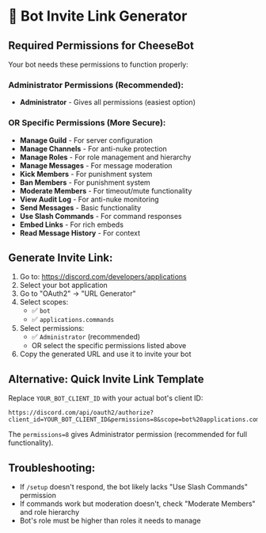 # 🔗 Bot Invite Link Generator

## Required Permissions for CheeseBot

Your bot needs these permissions to function properly:

### Administrator Permissions (Recommended):
- **Administrator** - Gives all permissions (easiest option)

### OR Specific Permissions (More Secure):
- **Manage Guild** - For server configuration
- **Manage Channels** - For anti-nuke protection
- **Manage Roles** - For role management and hierarchy
- **Manage Messages** - For message moderation
- **Kick Members** - For punishment system
- **Ban Members** - For punishment system
- **Moderate Members** - For timeout/mute functionality
- **View Audit Log** - For anti-nuke monitoring
- **Send Messages** - Basic functionality
- **Use Slash Commands** - For command responses
- **Embed Links** - For rich embeds
- **Read Message History** - For context

## Generate Invite Link:

1. Go to: https://discord.com/developers/applications
2. Select your bot application
3. Go to "OAuth2" → "URL Generator"
4. Select scopes:
   - ✅ `bot`
   - ✅ `applications.commands`
5. Select permissions:
   - ✅ `Administrator` (recommended)
   - OR select the specific permissions listed above
6. Copy the generated URL and use it to invite your bot

## Alternative: Quick Invite Link Template
Replace `YOUR_BOT_CLIENT_ID` with your actual bot's client ID:

```
https://discord.com/api/oauth2/authorize?client_id=YOUR_BOT_CLIENT_ID&permissions=8&scope=bot%20applications.commands
```

The `permissions=8` gives Administrator permission (recommended for full functionality).

## Troubleshooting:
- If `/setup` doesn't respond, the bot likely lacks "Use Slash Commands" permission
- If commands work but moderation doesn't, check "Moderate Members" and role hierarchy
- Bot's role must be higher than roles it needs to manage
